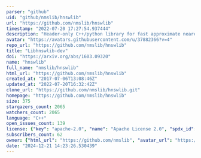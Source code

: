 ```yaml
---
parser: "github"
uid: "github/nmslib/hnswlib"
url: "https://github.com/nmslib/hnswlib"
timestamp: "2022-07-20 17:27:54.937444"
description: "Header-only C++/python library for fast approximate nearest neighbors"
avatar: "https://avatars.githubusercontent.com/u/37882366?v=4"
repo_url: "https://github.com/nmslib/hnswlib"
title: "Libhnswlib-dev"
doi: "https://arxiv.org/abs/1603.09320"
name: "hnswlib"
full_name: "nmslib/hnswlib"
html_url: "https://github.com/nmslib/hnswlib"
created_at: "2017-07-06T13:08:46Z"
updated_at: "2022-07-20T16:32:42Z"
clone_url: "https://github.com/nmslib/hnswlib.git"
homepage: "https://github.com/nmslib/hnswlib"
size: 375
stargazers_count: 2065
watchers_count: 2065
language: "C++"
open_issues_count: 139
license: {"key": "apache-2.0", "name": "Apache License 2.0", "spdx_id": "Apache-2.0", "url": "https://api.github.com/licenses/apache-2.0", "node_id": "MDc6TGljZW5zZTI="}
subscribers_count: 62
owner: {"html_url": "https://github.com/nmslib", "avatar_url": "https://avatars.githubusercontent.com/u/37882366?v=4", "login": "nmslib", "type": "Organization"}
date: "2024-12-21 14:23:26.530439"
---
```

